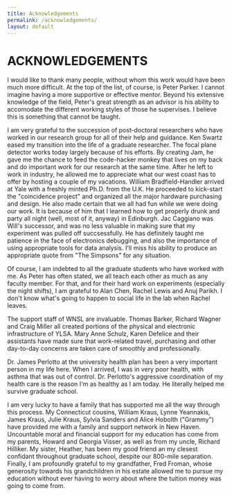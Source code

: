 ```yaml
---
title: Acknowledgements
permalink: /acknowledgements/
layout: default
---
```


# ACKNOWLEDGEMENTS

I would like to thank many people, without whom this work would have been much
more difficult. At the top of the list, of course, is Peter Parker. I cannot
imagine having a more supportive or effective mentor. Beyond his extensive
knowledge of the field, Peter's great strength as an advisor is his ability to
accomodate the different working styles of those he supervises. I believe this
is something that cannot be taught.

I am very grateful to the succession of post-doctoral researchers who have
worked in our research group for all of their help and guidance. Ken Swartz
eased my transition into the life of a graduate researcher. The focal plane
detector works today largely because of his efforts. By creating Jam, he gave
me the chance to feed the code-hacker monkey that lives on my back and do
important work for our research at the same time. After he left to work in
industry, he allowed me to appreciate what our west coast has to offer by
hosting a couple of my vacations. William Bradfield-Handler arrived at Yale
with a freshly minted Ph.D. from the U.K. He proceeded to kick-start the
"coincidence project" and organized all the major hardware purchasing and
design. He also made certain that we all had fun while we were doing our work.
It is because of him that I learned how to get properly drunk and party all
night (well, most of it, anyway) in Edinburgh. Jac Caggiano was Will's
successor, and was no less valuable in making sure that my experiment was
pulled off succsessfully. He has definitely taught me patience in the face of
electronics debugging, and also the importance of using appropriate tools for
data analysis. I'll miss his ability to produce an appropriate quote from "The
Simpsons" for any situation.

Of course, I am indebted to all the graduate students who have worked with me.
As Peter has often stated, we all teach each other as much as any faculty
member. For that, and for their hard work on experiments (especially the 
night shifts), I am grateful to Alan Chen, Rachel Lewis and Anuj Parikh. I
don't know what's going to happen to social life in the lab when Rachel
leaves.

The support staff of WNSL are invaluable. Thomas Barker, Richard Wagner and
Craig Miller all created portions of the physical and electronic
infrastructure of YLSA. Mary Anne Schulz, Karen Defelice and their assistants
have made sure that work-related travel, purchasing and other day-to-day
concerns are taken care of smoothly and professionally.

Dr. James Perlotto at the university health plan has been a very important
person in my life here. When I arrived, I was in very poor health, with asthma
that was out of control. Dr. Perlotto's aggressive coordination of my health
care is the reason I'm as healthy as I am today. He literally helped me
survive graduate school.

I am very lucky to have a family that has supported me all the way through
this process. My Connecticut cousins, William Kraus, Lynne Yeannakis, James
Kraus, Julie Kraus, Sylvia Sanders and Alice Hobolth ("Grammy") have provided
me with a family and support network in New Haven. Uncountable moral and 
financial support for my education has come from my parents, Howard and
Georgia Visser, as well as from my uncle, Richard Hilliker. My sister, 
Heather, has been my good friend an my clesest confidant throughout graduate
school, despite our 800-mile separation. Finally, I am profoundly grateful to
my grandfather, Fred Froman, whose generosity towards his grandchildren in his
estate allowed me to pursue my education without ever having to worry about
where the tuition money was going to come from.